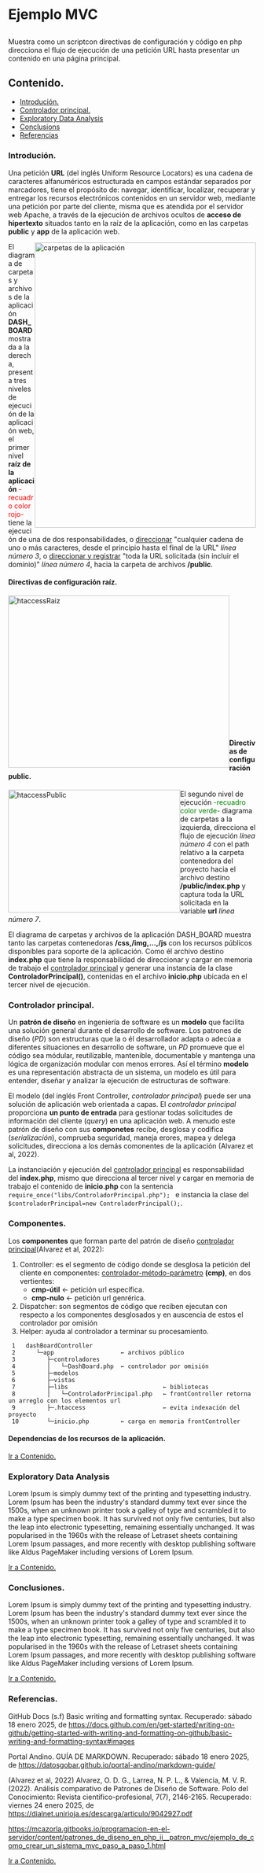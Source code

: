 # Ejemplo MVC

##  
Muestra como un scriptcon directivas de configuración y código en php direcciona el flujo de ejecución de una petición URL hasta presentar un contenido en una página principal.

<a id='contents'></a>
## Contenido.
<ul>
<li><a href="#intro">Introdución.</a></li>
<li><a href="#wrangling">Controlador principal.</a></li>
<li><a href="#eda">Exploratory Data Analysis</a></li>
<li><a href="#conclusions">Conclusions</a></li>
<li><a href="#reference">Referencias</a></li>
</ul>
  
<a id='intro'></a>
### Introdución.

Una petición **URL** (del inglés Uniform Resource Locators) es una cadena de caracteres alfanuméricos estructurada en campos estándar separados por marcadores, tiene el propósito de: navegar, identificar, localizar, recuperar y entregar los recursos electrónicos contenidos en un servidor web, mediante una petición por parte del cliente, misma que es atendida por el servidor web Apache, a través de la ejecución de archivos ocultos de **acceso de hipertexto** situados tanto en la raíz de la aplicación, como en las carpetas **public** y **app** de la  aplicación web. 
 
<img style="float: right" 
src="public\img\arbolCarpetas_3niveles.jpg" 
height="580px" width="450px"
alt="carpetas de la aplicación"/>

El diagrama de carpetas y archivos de la aplicación **DASH_BOARD** mostrada a la derecha, presenta tres niveles de ejecución de la aplicación web, el primer nivel **raíz de la aplicación** <font color="red">-recuadro color rojo-</font> tiene la ejecución de una de dos responsabilidades, o <u>direccionar</u> "cualquier cadena de uno o más caracteres, desde el principio hasta el final de la URL" <i>línea número 3</i>, o <u>direccionar y registrar</u> "toda la URL solicitada (sin incluir el dominio)" <i>línea número 4</i>, hacia la carpeta de archivos **/public**.

<h4>Directivas de configuración raíz.</h4>
<img style="float: left" 
src="public\img\htaccesRaiz.PNG" 
height="350px" width="450px"
alt="htaccessRaiz"/>
</br></br></br></br></br></br></br></br></br></br></br></br></br></br></br></br>

<h4>Directivas de configuración public.</h4>
<img style="float: left" 
src="public\img\htaccesPublic.PNG" 
height="250px" width="350px"
alt="htaccessPublic"/>

El segundo nivel de ejecución <font color="green">-recuadro color verde-</font> diagrama de carpetas a la izquierda, direcciona el flujo de ejecución <i>línea número 4</i> con el path relativo a la carpeta contenedora del proyecto hacia el archivo destino **/public/index.php** y captura toda la URL solicitada en la variable **url** <i>línea número 7</i>. 

El diagrama de carpetas y archivos de la aplicación DASH_BOARD muestra tanto las carpetas contenedoras **/css,/img,...,/js** con los recursos públicos disponibles para soporte de la aplicación.  Como él archivo destino **index.php** que tiene la responsabilidad de direccionar y cargar en memoria de trabajo el <u>controlador principal</u> y generar una instancia de la clase **ControladorPrincipal()**, contenidas en el archivo **inicio.php** ubicada en el tercer nivel de ejecución.    

<a id='wrangling'></a>
### Controlador principal.

Un **patrón de diseño** en ingeniería de software es un **modelo** que facilita una solución general durante el desarrollo de software. Los patrones de diseño (_PD_) son estructuras que la o él desarrollador adapta o adecúa a diferentes situaciones en desarrollo de software, un _PD_ promueve que el código sea módular, reutilizable, mantenible, documentable y mantenga una lógica de organización modular con menos errores. Así el término **modelo** es una representación abstracta de un sistema, un modelo es útil para entender, diseñar y analizar la ejecución de estructuras de software. 

El modelo (del inglés Front Controller, _controlador principal_) puede ser una solución de aplicación web orientada a capas. El _controlador principal_ proporciona **un punto de entrada** para gestionar todas solicitudes de información del cliente (_query_) en una aplicación web. A menudo este patrón de diseño con sus **componetes** recibe, desglosa y codifica (_serialización_), comprueba seguridad, maneja erores, mapea y delega solicitudes, direcciona a los demás comonentes de la aplicación (Alvarez et al, 2022).

La instanciación y ejecución del <u>controlador principal</u> es responsabilidad del **index.php**, mismo que direcciona al tercer nivel y cargar en memoria de trabajo el contenido de **inicio.php** con la sentencia ```require_once("libs/ControladorPrincipal.php"); ``` e instancia la clase del ```$controladorPrincipal=new ControladorPrincipal();```. 

### Componentes.
Los **componentes** que forman parte del patrón de diseño <u>controlador principal</u>(Alvarez et al, 2022):
<ol>
<li>Controller: es el segmento de código donde se desglosa la petición del cliente en componentes: <u>controlador-método-parámetro</u> <b>(cmp)</b>, en dos vertientes:
<ul>
 <li><b>cmp-útil</b> ← petición url específica.</li>
 <li><b>cmp-nulo</b> ← petición url genrérica.</li>
 </ul>
<li>Dispatcher: son segmentos de código que reciben ejecutan con respecto a los componentes desglosados y en auscencia de estos el controlador por omisión</li>
<li>Helper: ayuda al controlador a terminar su procesamiento.</li>
</ol>

```
 1   dashBoardController
 2      └─app					← archivos público
 3         ├─controladores
 4 	       │   └─DashBoard.php  ← controlador por omisión
 5         ├─modelos
 6         ├─vistas
 7         ├─libs 							← bibliotecas     
 8         │   └─ControladorPrincipal.php   ← frontController retorna un arreglo con los elementos url
 9         ├─.htaccess         				← evita indexación del proyecto
 10        └─inicio.php         ← carga en memoria frontController
```
<h4>Dependencias de los recursos de la aplicación.</h4>

<a href="#contents">Ir a Contenido.</a>

<a id='eda'></a>
### Exploratory Data Analysis

Lorem Ipsum is simply dummy text of the printing and typesetting industry. Lorem Ipsum has been the industry's standard dummy text ever since the 1500s, when an unknown printer took a galley of type and scrambled it to make a type specimen book. It has survived not only five centuries, but also the leap into electronic typesetting, remaining essentially unchanged. It was popularised in the 1960s with the release of Letraset sheets containing Lorem Ipsum passages, and more recently with desktop publishing software like Aldus PageMaker including versions of Lorem Ipsum.

<a href="#contents">Ir a Contenido.</a>

<a id='conclusions'></a>
### Conclusiones.

Lorem Ipsum is simply dummy text of the printing and typesetting industry. Lorem Ipsum has been the industry's standard dummy text ever since the 1500s, when an unknown printer took a galley of type and scrambled it to make a type specimen book. It has survived not only five centuries, but also the leap into electronic typesetting, remaining essentially unchanged. It was popularised in the 1960s with the release of Letraset sheets containing Lorem Ipsum passages, and more recently with desktop publishing software like Aldus PageMaker including versions of Lorem Ipsum.

<a href="#contents">Ir a Contenido.</a>

<a id='reference'></a>
### Referencias.

GitHub Docs (s.f) Basic writing and formatting syntax.
Recuperado: sábado 18 enero 2025, de 
https://docs.github.com/en/get-started/writing-on-github/getting-started-with-writing-and-formatting-on-github/basic-writing-and-formatting-syntax#images

Portal Andino. GUÍA DE MARKDOWN.
Recuperado: sábado 18 enero 2025, de
https://datosgobar.github.io/portal-andino/markdown-guide/

(Alvarez et al, 2022) Alvarez, O. D. G., Larrea, N. P. L., & Valencia, M. V. R. (2022).
Análisis comparativo de Patrones de Diseño de Software. Polo del Conocimiento: Revista científico-profesional, 7(7), 2146-2165. Recuperado: viernes 24 enero 2025, de https://dialnet.unirioja.es/descarga/articulo/9042927.pdf 



https://mcazorla.gitbooks.io/programacion-en-el-servidor/content/patrones_de_diseno_en_php_ii__patron_mvc/ejemplo_de_como_crear_un_sistema_mvc_paso_a_paso_1.html

<a href="#contents">Ir a Contenido.</a>